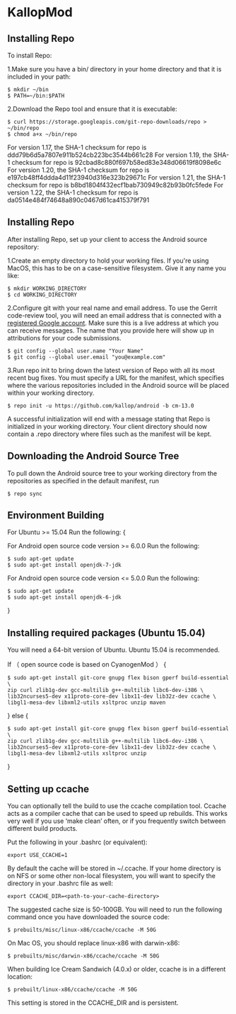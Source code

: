 KallopMod
===========

Installing Repo
----------------
To install Repo: 

1.Make sure you have a bin/ directory in your home directory and that it is included in your path:

    $ mkdir ~/bin
    $ PATH=~/bin:$PATH

2.Download the Repo tool and ensure that it is executable:

    $ curl https://storage.googleapis.com/git-repo-downloads/repo > ~/bin/repo
    $ chmod a+x ~/bin/repo

For version 1.17, the SHA-1 checksum for repo is ddd79b6d5a7807e911b524cb223bc3544b661c28
For version 1.19, the SHA-1 checksum for repo is 92cbad8c880f697b58ed83e348d06619f8098e6c
For version 1.20, the SHA-1 checksum for repo is e197cb48ff4ddda4d11f23940d316e323b29671c
For version 1.21, the SHA-1 checksum for repo is b8bd1804f432ecf1bab730949c82b93b0fc5fede
For version 1.22, the SHA-1 checksum for repo is da0514e484f74648a890c0467d61ca415379f791

Installing Repo
----------------
After installing Repo, set up your client to access the Android source repository: 

1.Create an empty directory to hold your working files. If you're using MacOS, this has to be on a case-sensitive filesystem. Give it any name you like: 

    $ mkdir WORKING_DIRECTORY
    $ cd WORKING_DIRECTORY
    
2.Configure git with your real name and email address. To use the Gerrit code-review tool, you will need an email address that is connected with a [registered Google account](https://www.google.com/accounts). Make sure this is a live address at which you can receive messages. The name that you provide here will show up in attributions for your code submissions. 

    $ git config --global user.name "Your Name"
    $ git config --global user.email "you@example.com"
    
3.Run repo init to bring down the latest version of Repo with all its most recent bug fixes. You must specify a URL for the manifest, which specifies where the various repositories included in the Android source will be placed within your working directory. 

    $ repo init -u https://github.com/kallop/android -b cm-13.0
    
A successful initialization will end with a message stating that Repo is initialized in your working directory. Your client directory should now contain a .repo directory where files such as the manifest will be kept. 

Downloading the Android Source Tree
------------------------------------

To pull down the Android source tree to your working directory from the repositories as specified in the default manifest, run

    $ repo sync

Environment Building
---------------------
For Ubuntu >= 15.04 Run the following: {
   
   For Android open source code version >= 6.0.0 Run the following:

    $ sudo apt-get update
    $ sudo apt-get install openjdk-7-jdk
    
   For Android open source code version <= 5.0.0 Run the following:

    $ sudo apt-get update
    $ sudo apt-get install openjdk-6-jdk
}


Installing required packages (Ubuntu 15.04)
--------------------------------------------
You will need a 64-bit version of Ubuntu. Ubuntu 15.04 is recommended.

   If （ open source code is based on CyanogenMod ） {

    $ sudo apt-get install git-core gnupg flex bison gperf build-essential \
    zip curl zlib1g-dev gcc-multilib g++-multilib libc6-dev-i386 \
    lib32ncurses5-dev x11proto-core-dev libx11-dev lib32z-dev ccache \
    libgl1-mesa-dev libxml2-utils xsltproc unzip maven

   } else {

    $ sudo apt-get install git-core gnupg flex bison gperf build-essential \
    zip curl zlib1g-dev gcc-multilib g++-multilib libc6-dev-i386 \
    lib32ncurses5-dev x11proto-core-dev libx11-dev lib32z-dev ccache \
    libgl1-mesa-dev libxml2-utils xsltproc unzip

   }

Setting up ccache
------------------
You can optionally tell the build to use the ccache compilation tool. Ccache acts as a compiler cache that can be used to speed up rebuilds. This works very well if you use ‘make clean’ often, or if you frequently switch between different build products.

Put the following in your .bashrc (or equivalent):

    export USE_CCACHE=1

By default the cache will be stored in ~/.ccache. If your home directory is on NFS or some other non-local filesystem, you will want to specify the directory in your .bashrc file as well:

    export CCACHE_DIR=<path-to-your-cache-directory>

The suggested cache size is 50-100GB. You will need to run the following command once you have downloaded the source code:

    $ prebuilts/misc/linux-x86/ccache/ccache -M 50G

On Mac OS, you should replace linux-x86 with darwin-x86:

    $ prebuilts/misc/darwin-x86/ccache/ccache -M 50G

When building Ice Cream Sandwich (4.0.x) or older, ccache is in a different location:

    $ prebuilt/linux-x86/ccache/ccache -M 50G

This setting is stored in the CCACHE_DIR and is persistent.
